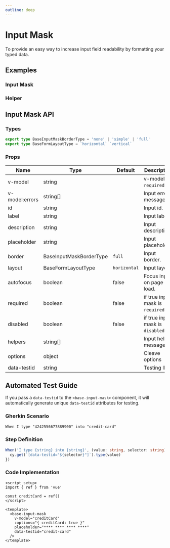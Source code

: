 ```yaml
---
outline: deep
---
```


<script setup lang="ts">
import InputMaskExample from './demo/input-mask/input-mask-example.vue'
import InputMaskHelper from './demo/input-mask/input-mask-helper.vue'
</script>

# Input Mask

To provide an easy way to increase input field readability by formatting your typed data.

## Examples

### Input Mask

<!--@include: ./demo/input-mask/input-mask-example.md-->

### Helper

<!--@include: ./demo/input-mask/input-mask-helper.md-->

## Input Mask API

### Types

```ts
export type BaseInputMaskBorderType = 'none' | 'simple' | 'full'
export type BaseFormLayoutType = `horizontal` `vertical`
```

### Props

| Name           | Type                    | Default    | Description                       |
| -------------- | ----------------------- | ---------- | --------------------------------- |
| v-model        | string                  |            | v-model is `required`.            |
| v-model:errors | string[]                |            | Input error message.              |
| id             | string                  |            | Input id.                         |
| label          | string                  |            | Input label.                      |
| description    | string                  |            | Input description.                |
| placeholder    | string                  |            | Input placeholder.                |
| border         | BaseInputMaskBorderType | `full`   | Input border.                     |
| layout         | BaseFormLayoutType      | `horizontal` | Input layout.                     |
| autofocus      | boolean                 | false      | Focus input on page load.         |
| required       | boolean                 | false      | if true input mask is `required`. |
| disabled       | boolean                 | false      | if true input mask is `disabled`. |
| helpers        | string[]                |            | Input helper message.             |
| options        | object                  |            | Cleave options                    |
| data-testid    | string                  |            | Testing ID.                       |

## Automated Test Guide

If you pass a `data-testid` to the `<base-input-mask>` component, it will automatically generate unique `data-testid` attributes for testing.

### Gherkin Scenario

```txt
When I type "4242556677889900" into "credit-card"
```

### Step Definition

```ts
When('I type {string} into {string}', (value: string, selector: string) => {
  cy.get(`[data-testid="${selector}"]`).type(value)
})
```

### Code Implementation

```vue
<script setup>
import { ref } from 'vue'

const creditCard = ref()
</script>

<template>
  <base-input-mask
    v-model="creditCard"
    :options="{ creditCard: true }"
    placeholder="**** **** **** ****"
    data-testid="credit-card"
  />
</template>
```
